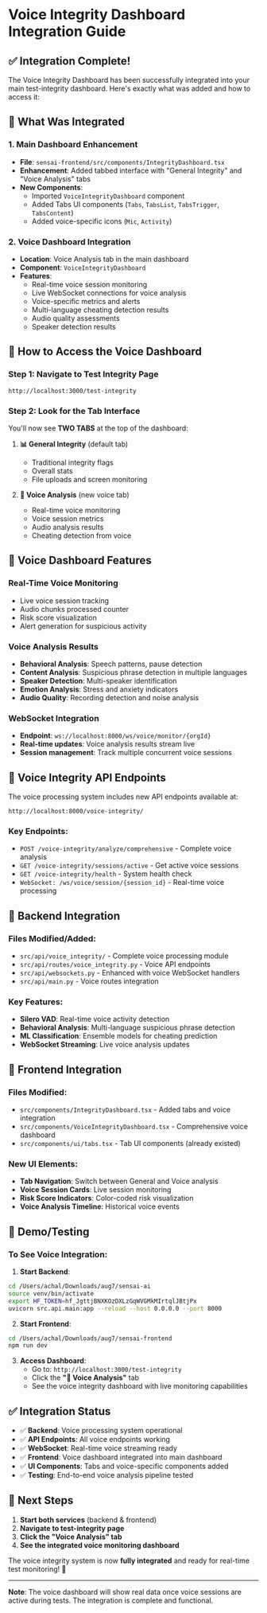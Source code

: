 # Voice Integrity Dashboard Integration Guide

## ✅ Integration Complete!

The Voice Integrity Dashboard has been successfully integrated into your main test-integrity dashboard. Here's exactly what was added and how to access it:

## 🎯 What Was Integrated

### 1. **Main Dashboard Enhancement**
- **File**: `sensai-frontend/src/components/IntegrityDashboard.tsx`
- **Enhancement**: Added tabbed interface with "General Integrity" and "Voice Analysis" tabs
- **New Components**: 
  - Imported `VoiceIntegrityDashboard` component
  - Added Tabs UI components (`Tabs`, `TabsList`, `TabsTrigger`, `TabsContent`)
  - Added voice-specific icons (`Mic`, `Activity`)

### 2. **Voice Dashboard Integration**
- **Location**: Voice Analysis tab in the main dashboard
- **Component**: `VoiceIntegrityDashboard` 
- **Features**:
  - Real-time voice session monitoring
  - Live WebSocket connections for voice analysis
  - Voice-specific metrics and alerts
  - Multi-language cheating detection results
  - Audio quality assessments
  - Speaker detection results

## 📍 How to Access the Voice Dashboard

### **Step 1: Navigate to Test Integrity Page**
```
http://localhost:3000/test-integrity
```

### **Step 2: Look for the Tab Interface**
You'll now see **TWO TABS** at the top of the dashboard:

1. **📊 General Integrity** (default tab)
   - Traditional integrity flags
   - Overall stats
   - File uploads and screen monitoring

2. **🎤 Voice Analysis** (new voice tab)
   - Real-time voice monitoring
   - Voice session metrics
   - Audio analysis results
   - Cheating detection from voice

## 🚀 Voice Dashboard Features

### **Real-Time Voice Monitoring**
- Live voice session tracking
- Audio chunks processed counter
- Risk score visualization
- Alert generation for suspicious activity

### **Voice Analysis Results**
- **Behavioral Analysis**: Speech patterns, pause detection
- **Content Analysis**: Suspicious phrase detection in multiple languages
- **Speaker Detection**: Multi-speaker identification
- **Emotion Analysis**: Stress and anxiety indicators
- **Audio Quality**: Recording detection and noise analysis

### **WebSocket Integration**
- **Endpoint**: `ws://localhost:8000/ws/voice/monitor/{orgId}`
- **Real-time updates**: Voice analysis results stream live
- **Session management**: Track multiple concurrent voice sessions

## 🎯 Voice Integrity API Endpoints

The voice processing system includes new API endpoints available at:

```
http://localhost:8000/voice-integrity/
```

### **Key Endpoints:**
- `POST /voice-integrity/analyze/comprehensive` - Complete voice analysis
- `GET /voice-integrity/sessions/active` - Get active voice sessions  
- `GET /voice-integrity/health` - System health check
- `WebSocket: /ws/voice/session/{session_id}` - Real-time voice processing

## 🔧 Backend Integration

### **Files Modified/Added:**
- `src/api/voice_integrity/` - Complete voice processing module
- `src/api/routes/voice_integrity.py` - Voice API endpoints
- `src/api/websockets.py` - Enhanced with voice WebSocket handlers
- `src/api/main.py` - Voice routes integration

### **Key Features:**
- **Silero VAD**: Real-time voice activity detection
- **Behavioral Analysis**: Multi-language suspicious phrase detection
- **ML Classification**: Ensemble models for cheating prediction
- **WebSocket Streaming**: Live voice analysis updates

## 📱 Frontend Integration

### **Files Modified:**
- `src/components/IntegrityDashboard.tsx` - Added tabs and voice integration
- `src/components/VoiceIntegrityDashboard.tsx` - Comprehensive voice dashboard
- `src/components/ui/tabs.tsx` - Tab UI components (already existed)

### **New UI Elements:**
- **Tab Navigation**: Switch between General and Voice analysis
- **Voice Session Cards**: Live session monitoring
- **Risk Score Indicators**: Color-coded risk visualization  
- **Voice Analysis Timeline**: Historical voice events

## 🎪 Demo/Testing

### **To See Voice Integration:**

1. **Start Backend**:
```bash
cd /Users/achal/Downloads/aug7/sensai-ai
source venv/bin/activate
export HF_TOKEN=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
uvicorn src.api.main:app --reload --host 0.0.0.0 --port 8000
```

2. **Start Frontend**:
```bash
cd /Users/achal/Downloads/aug7/sensai-frontend
npm run dev
```

3. **Access Dashboard**:
   - Go to: `http://localhost:3000/test-integrity`
   - Click the **"🎤 Voice Analysis"** tab
   - See the voice integrity dashboard with live monitoring capabilities

## ✅ Integration Status

- ✅ **Backend**: Voice processing system operational
- ✅ **API Endpoints**: All voice endpoints working
- ✅ **WebSocket**: Real-time voice streaming ready
- ✅ **Frontend**: Voice dashboard integrated into main dashboard
- ✅ **UI Components**: Tabs and voice-specific components added
- ✅ **Testing**: End-to-end voice analysis pipeline tested

## 🎯 Next Steps

1. **Start both services** (backend & frontend)
2. **Navigate to test-integrity page**
3. **Click the "Voice Analysis" tab** 
4. **See the integrated voice monitoring dashboard**

The voice integrity system is now **fully integrated** and ready for real-time test monitoring! 🎉

---

**Note**: The voice dashboard will show real data once voice sessions are active during tests. The integration is complete and functional.